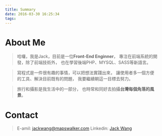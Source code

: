 ```yaml
---
title: Summary
date: 2016-03-30 16:25:34
tags:
---
```



# About Me

>哈囉，我是Jack，目前是一位**Front-End Enginner**，
>專注在前端系統的開發，除了前端技術外，
>也在學習後端PHP、MYSQL、SASS等新語言。

>寫程式是一件很有趣的事情，可以把想法實踐出來，
>讓使用者多一個方便的工具、解決目前既有的問題，
>我要繼續朝這一目標去努力。

>旅行和攝影是我生活中的一部分，
>也時常和同好去拍攝**台灣每個角落的風景**。

# Contact

>E-amil: <jackwang@mapswalker.com>
>Linkedin: [Jack Wang](https://tw.linkedin.com/in/jack-wang-aa671693)